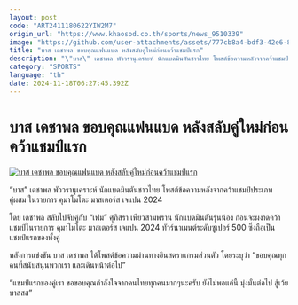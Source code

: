 ```yaml
---
layout: post
code: "ART2411180622YIW2M7"
origin_url: "https://www.khaosod.co.th/sports/news_9510339"
image: "https://github.com/user-attachments/assets/777cb8a4-bdf3-42e6-80dc-8bdfeede6cdc"
title: "บาส เดชาพล ขอบคุณแฟนแบด หลังสลับคู่ใหม่ก่อนคว้าแชมป์แรก"
description: "\"บาส\" เดชาพล พัววรานุเคราะห์ นักแบดมินตันชาวไทย โพสต์ข้อความหลังจากคว้าแชมป์ประเภทคู่ผสม ในรายการ คุมาโมโตะ มาสเตอร์ส เจแปน 2024"
category: "SPORTS"
language: "th"
date: 2024-11-18T06:27:45.392Z
---
```


# บาส เดชาพล ขอบคุณแฟนแบด หลังสลับคู่ใหม่ก่อนคว้าแชมป์แรก

[![บาส เดชาพล ขอบคุณแฟนแบด หลังสลับคู่ใหม่ก่อนคว้าแชมป์แรก](https://www.khaosod.co.th/wpapp/uploads/2024/11/bass-1.jpg "บาส เดชาพล ขอบคุณแฟนแบด หลังสลับคู่ใหม่ก่อนคว้าแชมป์แรก")](https://www.khaosod.co.th/wpapp/uploads/2024/11/bass-1.jpg)

“บาส” เดชาพล พัววรานุเคราะห์ นักแบดมินตันชาวไทย โพสต์ข้อความหลังจากคว้าแชมป์ประเภทคู่ผสม ในรายการ คุมาโมโตะ มาสเตอร์ส เจแปน 2024

โดย เดชาพล สลับไปจับคู่กับ “เฟม” ศุภิสรา เพียวสามพราน นักแบดมินตันรุ่นน้อง ก่อนจะผงาดคว้าแชมป์ในรายการ คุมาโมโตะ มาสเตอร์ส เจแปน 2024 ทัวร์นาเมนต์ระดับซูเปอร์ 500 ซึ่งถือเป็นแชมป์แรกของทั้งคู่

หลังการแข่งขัน บาส เดชาพล ได้โพสต์ข้อความผ่านทางอินสตราแกรมส่วนตัว โดยระบุว่า “ขอบคุณทุกคนที่สนับสนุนพวกเรา และเดินหน้าต่อไป”

“แชมป์แรกของคู่เรา ขอขอบคุณกำลังใจจากคนไทยทุกคนมากๆนะครับ ยังไม่พอแค่นี้ มุ่งมั่นต่อไป สู้เว้ยบาสสส”



